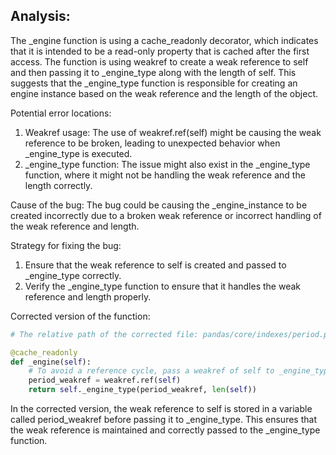 ## Analysis:
The _engine function is using a cache_readonly decorator, which indicates that it is intended to be a read-only property that is cached after the first access. The function is using weakref to create a weak reference to self and then passing it to _engine_type along with the length of self. This suggests that the _engine_type function is responsible for creating an engine instance based on the weak reference and the length of the object.

Potential error locations:
1. Weakref usage: The use of weakref.ref(self) might be causing the weak reference to be broken, leading to unexpected behavior when _engine_type is executed.
2. _engine_type function: The issue might also exist in the _engine_type function, where it might not be handling the weak reference and the length correctly.

Cause of the bug:
The bug could be causing the _engine_instance to be created incorrectly due to a broken weak reference or incorrect handling of the weak reference and length.

Strategy for fixing the bug:
1. Ensure that the weak reference to self is created and passed to _engine_type correctly.
2. Verify the _engine_type function to ensure that it handles the weak reference and length properly.

Corrected version of the function:
```python
# The relative path of the corrected file: pandas/core/indexes/period.py

@cache_readonly
def _engine(self):
    # To avoid a reference cycle, pass a weakref of self to _engine_type.
    period_weakref = weakref.ref(self)
    return self._engine_type(period_weakref, len(self))
```
In the corrected version, the weak reference to self is stored in a variable called period_weakref before passing it to _engine_type. This ensures that the weak reference is maintained and correctly passed to the _engine_type function.